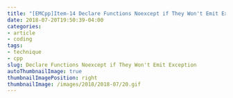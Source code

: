 ```yaml
---
title: "[EMCpp]Item-14 Declare Functions Noexcept if They Won't Emit Exception"
date: 2018-07-20T19:50:39-04:00
categories:
- article
- coding
tags:
- technique
- cpp
slug: Declare Functions Noexcept if They Won't Emit Exception
autoThumbnailImage: true
thumbnailImagePosition: right
thumbnailImage: /images/2018/2018-07/20.gif
---
```



<!--more-->
